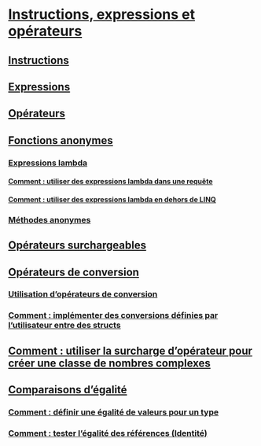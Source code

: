 # [Instructions, expressions et opérateurs](index.md)
## [Instructions](statements.md)
## [Expressions](expressions.md)
## [Opérateurs](operators.md)
## [Fonctions anonymes](anonymous-functions.md)
### [Expressions lambda](lambda-expressions.md)
#### [Comment : utiliser des expressions lambda dans une requête](how-to-use-lambda-expressions-in-a-query.md)
#### [Comment : utiliser des expressions lambda en dehors de LINQ](how-to-use-lambda-expressions-outside-linq.md)
### [Méthodes anonymes](anonymous-methods.md)
## [Opérateurs surchargeables](overloadable-operators.md)
## [Opérateurs de conversion](conversion-operators.md)
### [Utilisation d’opérateurs de conversion](using-conversion-operators.md)
### [Comment : implémenter des conversions définies par l’utilisateur entre des structs](how-to-implement-user-defined-conversions-between-structs.md)
## [Comment : utiliser la surcharge d’opérateur pour créer une classe de nombres complexes](how-to-use-operator-overloading-to-create-a-complex-number-class.md)
## [Comparaisons d’égalité](equality-comparisons.md)
### [Comment : définir une égalité de valeurs pour un type](how-to-define-value-equality-for-a-type.md)
### [Comment : tester l’égalité des références (Identité)](how-to-test-for-reference-equality-identity.md)
